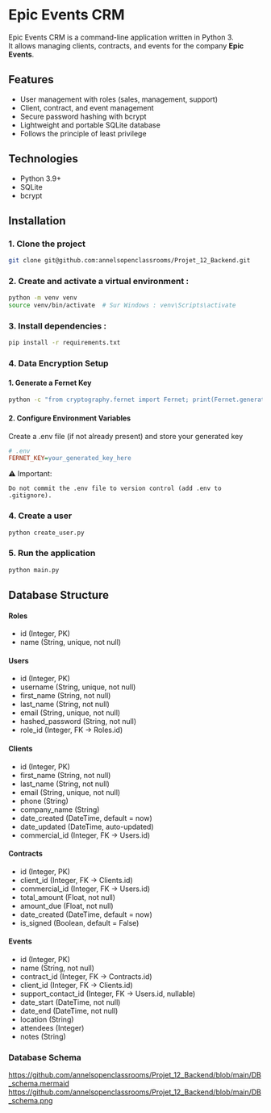 # Epic Events CRM

Epic Events CRM is a command-line application written in Python 3.  
It allows managing clients, contracts, and events for the company **Epic Events**.

## Features

- User management with roles (sales, management, support)
- Client, contract, and event management
- Secure password hashing with bcrypt
- Lightweight and portable SQLite database
- Follows the principle of least privilege

## Technologies

- Python 3.9+
- SQLite
- bcrypt

## Installation

### 1. Clone the project

```bash
git clone git@github.com:annelsopenclassrooms/Projet_12_Backend.git
```

### 2. Create and activate a virtual environment :

   ```sh
   python -m venv venv
   source venv/bin/activate  # Sur Windows : venv\Scripts\activate
   ```
### 3. Install dependencies :

   ```sh
   pip install -r requirements.txt
   ```

### 4. Data Encryption Setup

#### 1. Generate a Fernet Key

   ```sh
   python -c "from cryptography.fernet import Fernet; print(Fernet.generate_key().decode())"
   ```
#### 2. Configure Environment Variables

   Create a .env file (if not already present) and store your generated key

   ```ini
   # .env
   FERNET_KEY=your_generated_key_here

   ```

   ⚠ Important:

    Do not commit the .env file to version control (add .env to .gitignore).

### 4. Create a user

   ```sh
   python create_user.py
   ```

### 5. Run the application

   ```sh
   python main.py
   ```

## Database Structure

#### Roles

* id (Integer, PK)
* name (String, unique, not null)

#### Users

* id (Integer, PK)
* username (String, unique, not null)
* first_name (String, not null)
* last_name (String, not null)
* email (String, unique, not null)
* hashed_password (String, not null)
* role_id (Integer, FK → Roles.id)

#### Clients

* id (Integer, PK)
* first_name (String, not null)
* last_name (String, not null)
* email (String, unique, not null)
* phone (String)
* company_name (String)
* date_created (DateTime, default = now)
* date_updated (DateTime, auto-updated)
* commercial_id (Integer, FK → Users.id)

#### Contracts

* id (Integer, PK)
* client_id (Integer, FK → Clients.id)
* commercial_id (Integer, FK → Users.id)
* total_amount (Float, not null)
* amount_due (Float, not null)
* date_created (DateTime, default = now)
* is_signed (Boolean, default = False)

#### Events

* id (Integer, PK)
* name (String, not null)
* contract_id (Integer, FK → Contracts.id)
* client_id (Integer, FK → Clients.id)
* support_contact_id (Integer, FK → Users.id, nullable)
* date_start (DateTime, not null)
* date_end (DateTime, not null)
* location (String)
* attendees (Integer)
* notes (String)

### Database Schema

https://github.com/annelsopenclassrooms/Projet_12_Backend/blob/main/DB_schema.mermaid
https://github.com/annelsopenclassrooms/Projet_12_Backend/blob/main/DB_schema.png

